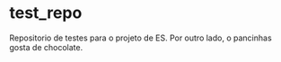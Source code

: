 # test_repo
Repositorio de testes para o projeto de ES.
Por outro lado, o pancinhas gosta de chocolate.
